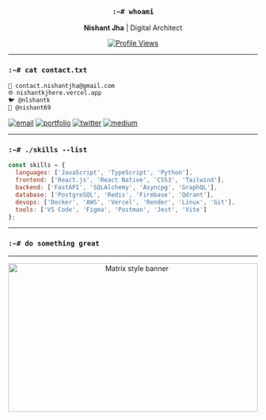 <div align="center">
  
### `:~# whoami`
**Nishant Jha** | Digital Architect

[![Profile Views](https://komarev.com/ghpvc/?username=thestonedape&label=Profile%20views&color=000000&style=flat-square&labelColor=000000)](https://github.com/thestonedape)

</div>

---

### `:~# cat contact.txt`
```bash
📧 contact.nishantjha@gmail.com
🌐 nishantkjhere.vercel.app
🐦 @nlshantk
📝 @nishant69
```

<p align="left">
<a href="mailto:contact.nishantjha@gmail.com"><img src="https://img.shields.io/badge/Email-000000?style=flat-square&logo=gmail&logoColor=white" alt="email"/></a>
<a href="https://nishantkjhere.vercel.app/"><img src="https://img.shields.io/badge/Portfolio-000000?style=flat-square&logo=netlify&logoColor=white" alt="portfolio"/></a>
<a href="https://twitter.com/niishantkj"><img src="https://img.shields.io/badge/Twitter-000000?style=flat-square&logo=twitter&logoColor=white" alt="twitter"/></a>
<a href="https://medium.com/@nishant69"><img src="https://img.shields.io/badge/Medium-000000?style=flat-square&logo=medium&logoColor=white" alt="medium"/></a>
</p>

---

### `:~# ./skills --list`
```javascript
const skills = {
  languages: ['JavaScript', 'TypeScript', 'Python'],
  frontend: ['React.js', 'React Native', 'CSS3', 'Tailwind'],
  backend: ['FastAPI', 'SQLAlchemy', 'Asyncpg', 'GraphQL'],
  database: ['PostgreSQL', 'Redis', 'Firebase', 'Qdrant'],
  devops: ['Docker', 'AWS', 'Vercel', 'Render', 'Linux', 'Git'],
  tools: ['VS Code', 'Figma', 'Postman', 'Jest', 'Vite']
};
```

---

### `:~# do something great`

---

<div align="center">
  
<img src="https://images.unsplash.com/photo-1505925456693-124134d66749?w=400&auto=format&fit=crop&q=60&ixlib=rb-4.1.0&ixid=M3wxMjA3fDB8MHxzZWFyY2h8MjM4fHxkbyUyMHNvbWV0aGluZyUyMGdyZWF0fGVufDB8MHwwfHx8MA%3D%3D" width="100%" height="300" style="object-fit: cover; object-position: center;" alt="Matrix style banner"/>

</div>
